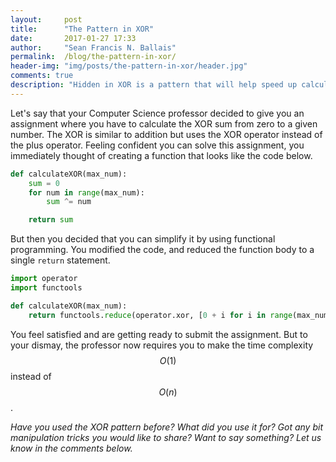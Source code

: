 ```yaml
---
layout:     post
title:      "The Pattern in XOR"
date:       2017-01-27 17:33
author:     "Sean Francis N. Ballais"
permalink:  /blog/the-pattern-in-xor/
header-img: "img/posts/the-pattern-in-xor/header.jpg"
comments: true
description: "Hidden in XOR is a pattern that will help speed up calculating the XOR sum in a given range."
---
```


Let's say that your Computer Science professor decided to give you an assignment where you have to calculate the XOR sum from zero to a given number. The XOR is similar to addition but uses the XOR operator instead of the plus operator. Feeling confident you can solve this assignment, you immediately thought of creating a function that looks like the code below.

```python
def calculateXOR(max_num):
    sum = 0
    for num in range(max_num):
        sum ^= num

    return sum
```

But then you decided that you can simplify it by using functional programming. You modified the code, and reduced the function body to a single `return` statement.

```python
import operator
import functools

def calculateXOR(max_num):
    return functools.reduce(operator.xor, [0 + i for i in range(max_num + 1)])
```

You feel satisfied and are getting ready to submit the assignment. But to your dismay, the professor now requires you to make the time complexity $$O(1)$$ instead of $$O(n)$$.

*Have you used the XOR pattern before? What did you use it for? Got any bit manipulation tricks you would like to share? Want to say something? Let us know in the comments below.*
